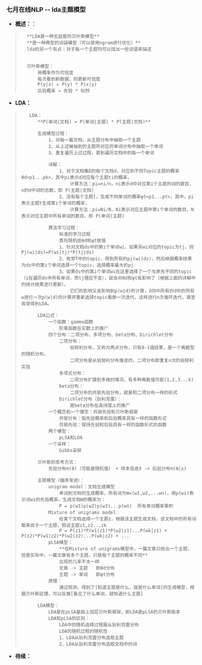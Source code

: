 ### 七月在线NLP -- lda主题模型
- **概述：**：
>       **LDA是一种无监督的贝叶斯模型**
>       **是一种典型的词袋模型（可以使用ngram进行优化）**
>       lda的另一个有点：对于每一个主题均可以找出一些词语来描述
>
>
>       贝叶斯模型：
>           用概率作为可信度
>           每次看到新数据，则更新可信度
>           P(y|x) ∝ P(y) * P(x|y)
>           后验概率 ∝ 先验 * 似然

- **LDA：**
>        LDA：
>           **P(单词|文档) = P(单词|主题) * P(主题|文档)**
>
>           生成模型过程：
>               1、对每一篇文档，从主题分布中抽取一个主题
>               2、从上述被抽到的主题所对应的单词分布中抽取一个单词
>               3、重复遍历上过过程，直到遍历文档中的每一个单词
>
>               详解：
>                   1、对于文档集D的每个文档d，对应到不同Topic主题的概率θd<p1...pk>，其中pi表示d对应每个主题ti的概率，
>                       计算方法：pi=ni/n，ni表示d中对应第i个主题的词的数目，n的d中词的总数，即 P(主题|文档)
>                   2、没有每个主题t，生成不同单词的概率ψt<p1...pt>，其中，pi表示主题t生成第i个单词的概率，
>                       计算方法：pi=Ni/N，Ni表示对应主题中第i个单词的数目，N表示对应主题中所有单词的数目，即 P(单词|主题)
>
>               算法学习过程：
>                   标准的学习过程
>                   首先随机给θd和ψt赋值
>                   1、针对文档ds中的第i个单词wi，如果另wi对应的topic为tj，则Pj(wi|ds)=P(wi|tj)*P(tj|ds)
>                   2、枚举T中的topic，得到所有的pj(wi|ds)，然后根据概率结果为ds中的第i个单词选择一个topic，选择概率最大的pj
>                   3、如果ds中的第i个单词wi在这里选择了一个与原先不同的topic（i在遍历ds中所有单词，而tj理应不变），就会对θd和ψt有影响了（根据上面的详解中的统计结果进行更新）。
>                       它们的影响又会影响到p(w|d)的计算，对D中所有的d中的所有w进行一次p(w|d)的计算并重新选择topic看做一次迭代。这样进行n次循环迭代，直至收敛得到LDA。
>
>           LDA公式：
>               一个函数：gamma函数
>                   阶乘函数在实数上的推广
>               四个分布：二项分布、多项分布、beta分布、Dirichlet分布
>                   二项分布：
>                       伯努利分布，又称为两点分布，只有0-1值结果，是一个离散型的随机分布。
>                       二项分布是从伯努利分布推进的，二项分布即重复n次的伯努利实验
>                   多项式分布：
>                       二项分布扩展到多维的情况，有多种离散值可能(1,2,3...k)
>                   beta分布：
>                       二项分布的共轭先验分布，就是和二项分布一样的形式
>                   Dirichlet分布（狄利克雷）：
>                       是beta分布在高纬度上的推广
>               一个概念和一个理念：共轭先验和贝叶斯框架
>                   共轭分布：指先验概率和后验概率具有一样的函数形式
>                   共轭先验：保持先验和后验具有一样的函数形式的函数
>               两个模型：
>                   pLSA和LDA
>               一个采样：
>                   Gibbs采样
>
>           贝叶斯的思考方式：
>               先验分布π(θ)（可能是随机值） + 样本信息X -> 后验分布π(θ|x)
>
>           主题模型（循序渐进）：
>               unigram model：文档生成模型
>                   单词到文档的生成概率，所有词为W=(w1,w2,...wn)，用p(wi)表示词wi的先验概率，生成文档W的概率为：
>                   P = p(w1)p(w2)p(w3)...p(wn)  所有单词概率乘积
>               Mixture of unigrams model：
>                   给某个文档选择一个主题z，根据该主题生成文档，该文档中的所有词都来自于一个主题，假设主题z1,z2...zk
>                   P = P(z1)*P(w1|z1)*P(w2|z1)...P(wk|z1) + P(z2)*P(w1|z2)*P(w2|z2)...P(wk|z2) + ...
>               pLSA模型：
>                   **在Mixture of unigrams模型中，一篇文章只给出一个主题，但是实际中，一篇文章有多个主题，只是每个主题的概率不同**
>                   出现的几率不太一样
>                   文章 -> 主题   即θd分布
>                   主题 -> 单词   即ψt分布
>               原理：
>                   通过观测，得到了[知道主题是什么，就是什么单词]的生成模型，根据贝叶斯定理，可以反推[看见了什么单词，就知道什么主题]
>
>           LDA模型：
>               LDA是在pLSA基础上加层贝叶斯框架，即LDA是pLSA的贝叶斯版本
>               LDA和pLSA的区别：
>                   LDA中的随机选择过程服从狄利克雷分布
>                   LDA的随机过程的随机性
>                   1、LDA从狄利克雷分布选取主题
>                   2、LDA从狄利克雷分布选取文档中的词
>
>
>
>
>
>
>
>
>
>
>
>

- **待续：**
>
>
>
>
>
>
>
>
>
>
>
>
>
>
>
>
>
>
>
>
>
>
>
>
>
>
>
>
>
>
>
>
>
>
>
>
>
>
>
>
>
>
>
>
>
>
>
>
